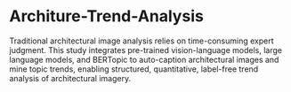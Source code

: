 # Architure-Trend-Analysis
Traditional architectural image analysis relies on time-consuming expert judgment. This study integrates pre-trained vision-language models, large language models, and BERTopic to auto-caption architectural images and mine topic trends, enabling structured, quantitative, label-free trend analysis of architectural imagery.
